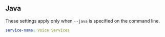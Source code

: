 ## Java

These settings apply only when `--java` is specified on the command line.

``` yaml $(java)
service-name: Voice Services
```